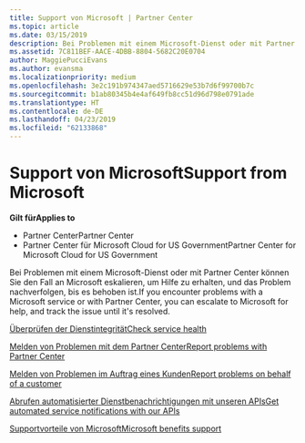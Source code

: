 ```yaml
---
title: Support von Microsoft | Partner Center
ms.topic: article
ms.date: 03/15/2019
description: Bei Problemen mit einem Microsoft-Dienst oder mit Partner Center können Sie den Fall an Microsoft eskalieren, um Hilfe zu erhalten, und das Problem nachverfolgen, bis es behoben ist.
ms.assetid: 7C811BEF-AACE-4DBB-8804-5682C20E0704
author: MaggiePucciEvans
ms.author: evansma
ms.localizationpriority: medium
ms.openlocfilehash: 3e2c191b974347aed5716629e53b7d6f99700b7c
ms.sourcegitcommit: b1ab80345b4e4af649fb8cc51d96d798e0791ade
ms.translationtype: HT
ms.contentlocale: de-DE
ms.lasthandoff: 04/23/2019
ms.locfileid: "62133868"
---
```

# <a name="support-from-microsoft"></a><span data-ttu-id="448d2-103">Support von Microsoft</span><span class="sxs-lookup"><span data-stu-id="448d2-103">Support from Microsoft</span></span>

<span data-ttu-id="448d2-104">**Gilt für**</span><span class="sxs-lookup"><span data-stu-id="448d2-104">**Applies to**</span></span>

-  <span data-ttu-id="448d2-105">Partner Center</span><span class="sxs-lookup"><span data-stu-id="448d2-105">Partner Center</span></span>
-  <span data-ttu-id="448d2-106">Partner Center für Microsoft Cloud for US Government</span><span class="sxs-lookup"><span data-stu-id="448d2-106">Partner Center for Microsoft Cloud for US Government</span></span>


<span data-ttu-id="448d2-107">Bei Problemen mit einem Microsoft-Dienst oder mit Partner Center können Sie den Fall an Microsoft eskalieren, um Hilfe zu erhalten, und das Problem nachverfolgen, bis es behoben ist.</span><span class="sxs-lookup"><span data-stu-id="448d2-107">If you encounter problems with a Microsoft service or with Partner Center, you can escalate to Microsoft for help, and track the issue until it's resolved.</span></span>

[<span data-ttu-id="448d2-108">Überprüfen der Dienstintegrität</span><span class="sxs-lookup"><span data-stu-id="448d2-108">Check service health</span></span>](check-service-health.md)

[<span data-ttu-id="448d2-109">Melden von Problemen mit dem Partner Center</span><span class="sxs-lookup"><span data-stu-id="448d2-109">Report problems with Partner Center</span></span>](report-problems-with-partner-center.md)

[<span data-ttu-id="448d2-110">Melden von Problemen im Auftrag eines Kunden</span><span class="sxs-lookup"><span data-stu-id="448d2-110">Report problems on behalf of a customer</span></span>](report-problems-on-behalf-of-a-customer.md)

[<span data-ttu-id="448d2-111">Abrufen automatisierter Dienstbenachrichtigungen mit unseren APIs</span><span class="sxs-lookup"><span data-stu-id="448d2-111">Get automated service notifications with our APIs</span></span>](get-automated-service-notifications-with-our-apis.md)

[<span data-ttu-id="448d2-112">Supportvorteile von Microsoft</span><span class="sxs-lookup"><span data-stu-id="448d2-112">Microsoft benefits support</span></span>](https://partner.microsoft.com/support/contact-support)

 

 



